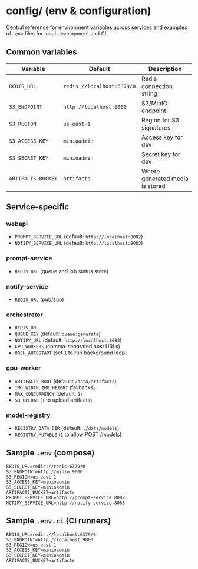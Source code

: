 
# config/ (env & configuration)

Central reference for environment variables across services and examples of
`.env` files for local development and CI.

## Common variables

| Variable | Default | Description |
|---|---|---|
| `REDIS_URL` | `redis://localhost:6379/0` | Redis connection string |
| `S3_ENDPOINT` | `http://localhost:9000` | S3/MinIO endpoint |
| `S3_REGION` | `us-east-1` | Region for S3 signatures |
| `S3_ACCESS_KEY` | `minioadmin` | Access key for dev |
| `S3_SECRET_KEY` | `minioadmin` | Secret key for dev |
| `ARTIFACTS_BUCKET` | `artifacts` | Where generated media is stored |

## Service-specific

### webapi
- `PROMPT_SERVICE_URL` (default: `http://localhost:8082`)
- `NOTIFY_SERVICE_URL` (default: `http://localhost:8083`)

### prompt-service
- `REDIS_URL` (queue and job status store)

### notify-service
- `REDIS_URL` (pub/sub)

### orchestrator
- `REDIS_URL`
- `QUEUE_KEY` (default: `queue:generate`)
- `NOTIFY_URL` (default: `http://localhost:8083`)
- `GPU_WORKERS` (comma-separated host URLs)
- `ORCH_AUTOSTART` (set `1` to run background loop)

### gpu-worker
- `ARTIFACTS_ROOT` (default: `/data/artifacts`)
- `IMG_WIDTH`, `IMG_HEIGHT` (fallbacks)
- `MAX_CONCURRENCY` (default: `2`)
- `S3_UPLOAD` (`1` to upload artifacts)

### model-registry
- `REGISTRY_DATA_DIR` (default: `./data/models`)
- `REGISTRY_MUTABLE` (`1` to allow POST /models)

## Sample `.env` (compose)

```dotenv
REDIS_URL=redis://redis:6379/0
S3_ENDPOINT=http://minio:9000
S3_REGION=us-east-1
S3_ACCESS_KEY=minioadmin
S3_SECRET_KEY=minioadmin
ARTIFACTS_BUCKET=artifacts
PROMPT_SERVICE_URL=http://prompt-service:8082
NOTIFY_SERVICE_URL=http://notify-service:8083
```

## Sample `.env.ci` (CI runners)

```dotenv
REDIS_URL=redis://localhost:6379/0
S3_ENDPOINT=http://localhost:9000
S3_REGION=us-east-1
S3_ACCESS_KEY=minioadmin
S3_SECRET_KEY=minioadmin
ARTIFACTS_BUCKET=artifacts
```
